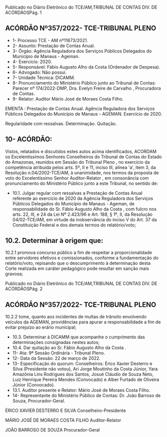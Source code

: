 Publicado  no  Diário  Eletrônico do TCE/AM,TRIBUNAL DE CONTAS DIV. DE ACÓRDÃOSPág. 1

## ACÓRDÃO Nº357/2022- TCE-TRIBUNAL PLENO

- 1- Processo TCE - AM nº11673/2021.
- 2- Assunto: Prestação de Contas Anual.
- 3- Órgão: Agência  Reguladora  dos  Serviços  Públicos  Delegados  do  Município  de Manaus - Ageman.
- 4- Exercício: 2020.
- 5- Responsável: Fábio Augusto Alho da Costa (Ordenador de Despesa).
- 6- Advogado: Não possui.
- 7- Unidade Técnica: DICAMM.
- 8- Pronunciamento  do  Ministério  Público  junto  ao  Tribunal  de  Contas: Parecer  nº 174/2022-DMP, Dra. Evelyn Freire de Carvalho , Procuradora de Contas.
- 9- Relator: Auditor Mário José de Moraes Costa Filho.

EMENTA : Prestação  de  Contas  Anual.  Agência Reguladora  dos  Serviços  Públicos  Delegados  do Município  de  Manaus  -  AGEMAN.  Exercício  de 2020.

Regularidade com ressalvas. Determinação. Quitação.

## 10-  ACÓRDÃO:

Vistos, relatados e discutidos estes autos acima identificados, ACORDAM os Excelentíssimos Senhores Conselheiros do Tribunal de Contas do Estado do Amazonas, reunidos em Sessão do Tribunal Pleno , no exercício da competência atribuída pelos arts. 5º, II e 11, inciso III, alínea 'a', item 3, da Resolução n.04/2002-TCE/AM, à unanimidade, nos termos da proposta de voto do Excelentíssimo Senhor Auditor-Relator , em consonância com pronunciamento do Ministério Público junto a este Tribunal, no sentido de:

- 10.1. Julgar regular com ressalvas a Prestação de Contas Anual referente ao  exercício  de  2020  da  Agência  Reguladora  dos  Serviços  Públicos Delegados do Município de Manaus - Ageman, de responsabilidade do Sr. Fábio Augusto Alho da Costa , com fulcro nos arts. 22, III, e 24 da Lei  Nº  2.423/96  e  Art.  188,  §  1º,  II,  da  Resolução  04/02-TCE/AM,  em virtude da inobservância do inciso V do Art. 37 da Constituição Federal e dos demais termos do relatório/voto;

## 10.2. Determinar à origem que:

10.2.1 promova concurso público a fim de respeitar a proporcionalidade entre servidores efetivos e comissionados, conforme a fundamentação do relatório/voto, repisando que o descumprimento à determinação desta Corte realizada em caráter pedagógico pode resultar em sanção mais gravosa;

Publicado  no  Diário  Eletrônico do TCE/AM,TRIBUNAL DE CONTAS DIV. DE ACÓRDÃOSPág. 2

## ACÓRDÃO Nº357/2022- TCE-TRIBUNAL PLENO

10.2.2 tome, quanto aos incidentes de multas de trânsito envolvendo  veículos  da  AGEMAN,  providências  para apurar  a  responsabilidade  a  fim  de  evitar  prejuízo  ao erário municipal;

- 10.3. Determinar à DICAMM que acompanhe o cumprimento das determinações consignadas nestes autos;
- 10.4. Dar quitação ao Sr. Fábio Augusto Alho da Costa .
- 11-  Ata: 9ª Sessão Ordinária - Tribunal Pleno.
- 12-  Data da Sessão: 22 de março de 2022.
- 13-  Especificação do quorum: Conselheiros: Érico Xavier Desterro e Silva (Presidente não votou), Ari Jorge Moutinho da Costa Júnior, Yara Amazônia Lins Rodrigues dos Santos, Josué Cláudio de Souza Neto, Luiz Henrique Pereira Mendes (Convocado) e Alber Furtado de Oliveira Júnior (Convocado).
- 13.1. Auditor presente e Relator: Mário José de Moraes Costa Filho.
- 14-  Representante  do  Ministério  Público  de  Contas: Dr.  João  Barroso  de  Souza, Procurador-Geral.

ÉRICO XAVIER DESTERRO E SILVA Conselheiro-Presidente

MÁRIO JOSÉ DE MORAES COSTA FILHO Auditor-Relator

JOÃO BARROSO DE SOUZA Procurador-Geral
